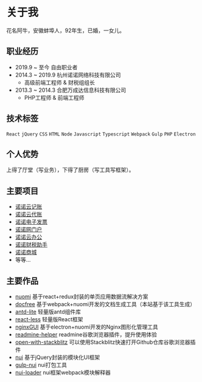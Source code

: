 # 关于我

花名阿牛，安徽蚌埠人，92年生，已婚，一女儿。

## 职业经历

- 2019.9 ~ 至今 自由职业者
- 2014.3 ~ 2019.9 杭州诺诺网络科技有限公司
  - 高级前端工程师 & 财税组组长
- 2013.3 ~ 2014.3 合肥万成达信息科技有限公司
  - PHP工程师 & 前端工程师

## 技术标签

`React`
`jQuery`
`CSS`
`HTML`
`Node`
`Javascript`
`Typescript`
`Webpack`
`Gulp`
`PHP`
`Electron`

## 个人优势

上得了厅堂（写业务），下得了厨房（写工具写框架）。

## 主要项目

- [诺诺云记账](https://cloud.jss.com.cn/)
- [诺诺云代账](https://cloud.jss.com.cn/agent.html)
- [诺诺电子发票](https://fp.jss.com.cn/)
- [诺诺网门户](https://www.jss.com.cn/)
- [诺诺云办公](https://oa.jss.com.cn/)
- [诺诺财税助手](https://cszs.jss.com.cn/)
- [诺诺商城](https://www.axnsc.com/)
- 等等...

## 主要作品

- [nuomi](https://github.com/nuomijs/nuomi) 基于react+redux封装的单页应用数据流解决方案
- [docfree](https://github.com/yinjiazeng/docfree) 基于webpack+nuomi开发的文档生成工具（本站基于该工具生成）
- [antd-lite](https://github.com/yinjiazeng/antd-lite) 轻量版antd组件库
- [react-less](https://github.com/yinjiazeng/react-less) 轻量版React框架
- [nginxGUI](https://github.com/yinjiazeng/NginxGUI) 基于electron+nuomi开发的Nginx图形化管理工具
- [readmine-helper](https://github.com/yinjiazeng/readmine-helper) readmine谷歌浏览器插件，提升使用体验
- [open-with-stackblitz](https://github.com/yinjiazeng/open-with-stackblitz) 可以使用Stackblitz快速打开Github仓库谷歌浏览器插件
- [nui](https://github.com/yinjiazeng/nui) 基于jQuery封装的模块化UI框架
- [gulp-nui](https://github.com/yinjiazeng/gulp-nui) nui打包工具
- [nui-loader](https://github.com/yinjiazeng/gulp-nui) nui框架webpack模块解释器